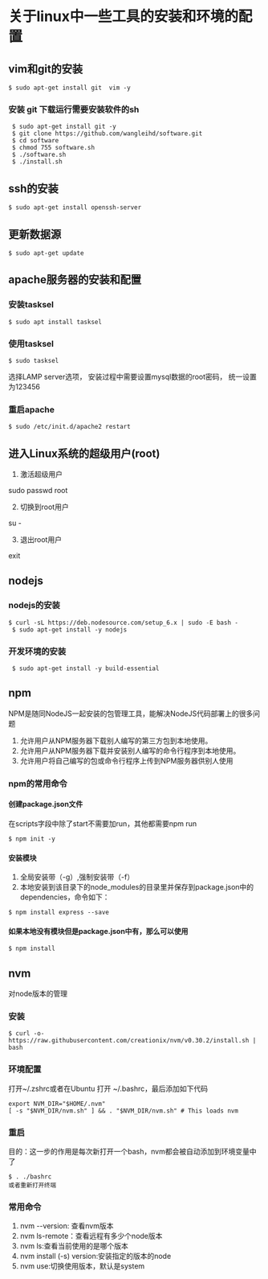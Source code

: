 # 关于linux中一些工具的安装和环境的配置

## vim和git的安装 

```
$ sudo apt-get install git  vim -y
```

### 安装 git 下载运行需要安装软件的sh
```
 $ sudo apt-get install git -y
 $ git clone https://github.com/wangleihd/software.git
 $ cd software
 $ chmod 755 software.sh
 $ ./software.sh
 $ ./install.sh
```

## ssh的安装

```
$ sudo apt-get install openssh-server
```

## 更新数据源

```
$ sudo apt-get update
```

## apache服务器的安装和配置

### 安装tasksel

```
$ sudo apt install tasksel
```
###  使用tasksel 

```
$ sudo tasksel
```
选择LAMP server选项， 安装过程中需要设置mysql数据的root密码， 统一设置为123456

### 重启apache 

```
$ sudo /etc/init.d/apache2 restart 
```

## 进入Linux系统的超级用户(root)

1. 激活超级用户

sudo passwd root

2. 切换到root用户

su -

3. 退出root用户

exit

## nodejs

### nodejs的安装

```
$ curl -sL https://deb.nodesource.com/setup_6.x | sudo -E bash -
 $ sudo apt-get install -y nodejs
```

### 开发环境的安装

```
 $ sudo apt-get install -y build-essential
```

## npm 

NPM是随同NodeJS一起安装的包管理工具，能解决NodeJS代码部署上的很多问题

1. 允许用户从NPM服务器下载别人编写的第三方包到本地使用。
2. 允许用户从NPM服务器下载并安装别人编写的命令行程序到本地使用。
3. 允许用户将自己编写的包或命令行程序上传到NPM服务器供别人使用

### npm的常用命令

#### 创建package.json文件

在scripts字段中除了start不需要加run，其他都需要npm run 
```
$ npm init -y
```
#### 安装模块

1. 全局安装带（-g）,强制安装带（-f）
2. 本地安装到该目录下的node_modules的目录里并保存到package.json中的dependencies，命令如下：
```
$ npm install express --save
```
#### 如果本地没有模块但是package.json中有，那么可以使用

```
$ npm install 
```

## nvm

对node版本的管理

### 安装

```
$ curl -o- https://raw.githubusercontent.com/creationix/nvm/v0.30.2/install.sh | bash
```

### 环境配置

打开~/.zshrc或者在Ubuntu 打开 ~/.bashrc，最后添加如下代码
```
export NVM_DIR="$HOME/.nvm"
[ -s "$NVM_DIR/nvm.sh" ] && . "$NVM_DIR/nvm.sh" # This loads nvm
```
### 重启

目的：这一步的作用是每次新打开一个bash，nvm都会被自动添加到环境变量中了
```
$ . ./bashrc  
或者重新打开终端
```

### 常用命令

1. nvm --version: 查看nvm版本
2. nvm ls-remote：查看远程有多少个node版本
3. nvm ls:查看当前使用的是哪个版本
4. nvm install (-s) version:安装指定的版本的node
5. nvm use:切换使用版本，默认是system
